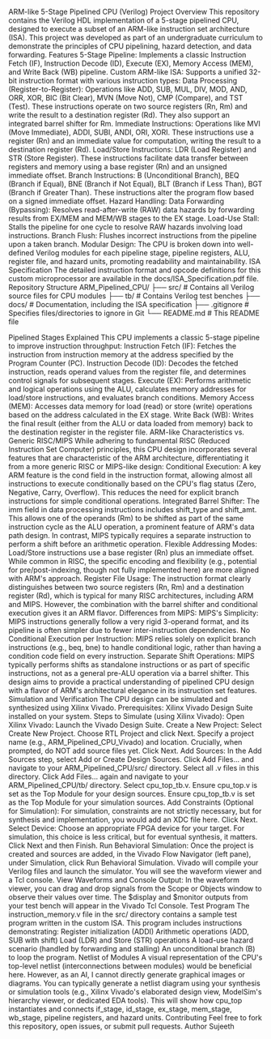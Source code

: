 ARM-like 5-Stage Pipelined CPU (Verilog)
Project Overview
This repository contains the Verilog HDL implementation of a 5-stage pipelined CPU, designed to execute a subset of an ARM-like instruction set architecture (ISA). This project was developed as part of an undergraduate curriculum to demonstrate the principles of CPU pipelining, hazard detection, and data forwarding.
Features
5-Stage Pipeline: Implements a classic Instruction Fetch (IF), Instruction Decode (ID), Execute (EX), Memory Access (MEM), and Write Back (WB) pipeline.
Custom ARM-like ISA: Supports a unified 32-bit instruction format with various instruction types:
Data Processing (Register-to-Register): Operations like ADD, SUB, MUL, DIV, MOD, AND, ORR, XOR, BIC (Bit Clear), MVN (Move Not), CMP (Compare), and TST (Test). These instructions operate on two source registers (Rn, Rm) and write the result to a destination register (Rd). They also support an integrated barrel shifter for Rm.
Immediate Instructions: Operations like MVI (Move Immediate), ADDI, SUBI, ANDI, ORI, XORI. These instructions use a register (Rn) and an immediate value for computation, writing the result to a destination register (Rd).
Load/Store Instructions: LDR (Load Register) and STR (Store Register). These instructions facilitate data transfer between registers and memory using a base register (Rn) and an unsigned immediate offset.
Branch Instructions: B (Unconditional Branch), BEQ (Branch if Equal), BNE (Branch if Not Equal), BLT (Branch if Less Than), BGT (Branch if Greater Than). These instructions alter the program flow based on a signed immediate offset.
Hazard Handling:
Data Forwarding (Bypassing): Resolves read-after-write (RAW) data hazards by forwarding results from EX/MEM and MEM/WB stages to the EX stage.
Load-Use Stall: Stalls the pipeline for one cycle to resolve RAW hazards involving load instructions.
Branch Flush: Flushes incorrect instructions from the pipeline upon a taken branch.
Modular Design: The CPU is broken down into well-defined Verilog modules for each pipeline stage, pipeline registers, ALU, register file, and hazard units, promoting readability and maintainability.
ISA Specification
The detailed instruction format and opcode definitions for this custom microprocessor are available in the docs/ISA_Specification.pdf file.
Repository Structure
ARM_Pipelined_CPU/
├── src/                    # Contains all Verilog source files for CPU modules
├── tb/                     # Contains Verilog test benches
├── docs/                   # Documentation, including the ISA specification
├── .gitignore              # Specifies files/directories to ignore in Git
└── README.md               # This README file


Pipelined Stages Explained
This CPU implements a classic 5-stage pipeline to improve instruction throughput:
Instruction Fetch (IF): Fetches the instruction from instruction memory at the address specified by the Program Counter (PC).
Instruction Decode (ID): Decodes the fetched instruction, reads operand values from the register file, and determines control signals for subsequent stages.
Execute (EX): Performs arithmetic and logical operations using the ALU, calculates memory addresses for load/store instructions, and evaluates branch conditions.
Memory Access (MEM): Accesses data memory for load (read) or store (write) operations based on the address calculated in the EX stage.
Write Back (WB): Writes the final result (either from the ALU or data loaded from memory) back to the destination register in the register file.
ARM-like Characteristics vs. Generic RISC/MIPS
While adhering to fundamental RISC (Reduced Instruction Set Computer) principles, this CPU design incorporates several features that are characteristic of the ARM architecture, differentiating it from a more generic RISC or MIPS-like design:
Conditional Execution: A key ARM feature is the cond field in the instruction format, allowing almost all instructions to execute conditionally based on the CPU's flag status (Zero, Negative, Carry, Overflow). This reduces the need for explicit branch instructions for simple conditional operations.
Integrated Barrel Shifter: The imm field in data processing instructions includes shift_type and shift_amt. This allows one of the operands (Rm) to be shifted as part of the same instruction cycle as the ALU operation, a prominent feature of ARM's data path design. In contrast, MIPS typically requires a separate instruction to perform a shift before an arithmetic operation.
Flexible Addressing Modes: Load/Store instructions use a base register (Rn) plus an immediate offset. While common in RISC, the specific encoding and flexibility (e.g., potential for pre/post-indexing, though not fully implemented here) are more aligned with ARM's approach.
Register File Usage: The instruction format clearly distinguishes between two source registers (Rn, Rm) and a destination register (Rd), which is typical for many RISC architectures, including ARM and MIPS. However, the combination with the barrel shifter and conditional execution gives it an ARM flavor.
Differences from MIPS:
MIPS's Simplicity: MIPS instructions generally follow a very rigid 3-operand format, and its pipeline is often simpler due to fewer inter-instruction dependencies.
No Conditional Execution per Instruction: MIPS relies solely on explicit branch instructions (e.g., beq, bne) to handle conditional logic, rather than having a condition code field on every instruction.
Separate Shift Operations: MIPS typically performs shifts as standalone instructions or as part of specific instructions, not as a general pre-ALU operation via a barrel shifter.
This design aims to provide a practical understanding of pipelined CPU design with a flavor of ARM's architectural elegance in its instruction set features.
Simulation and Verification
The CPU design can be simulated and synthesized using Xilinx Vivado.
Prerequisites:
Xilinx Vivado Design Suite installed on your system.
Steps to Simulate (using Xilinx Vivado):
Open Xilinx Vivado: Launch the Vivado Design Suite.
Create a New Project:
Select Create New Project.
Choose RTL Project and click Next.
Specify a project name (e.g., ARM_Pipelined_CPU_Vivado) and location.
Crucially, when prompted, do NOT add source files yet. Click Next.
Add Sources:
In the Add Sources step, select Add or Create Design Sources.
Click Add Files... and navigate to your ARM_Pipelined_CPU/src/ directory. Select all .v files in this directory.
Click Add Files... again and navigate to your ARM_Pipelined_CPU/tb/ directory. Select cpu_top_tb.v.
Ensure cpu_top.v is set as the Top Module for your design sources.
Ensure cpu_top_tb.v is set as the Top Module for your simulation sources.
Add Constraints (Optional for Simulation):
For simulation, constraints are not strictly necessary, but for synthesis and implementation, you would add an XDC file here. Click Next.
Select Device:
Choose an appropriate FPGA device for your target. For simulation, this choice is less critical, but for eventual synthesis, it matters. Click Next and then Finish.
Run Behavioral Simulation:
Once the project is created and sources are added, in the Vivado Flow Navigator (left pane), under Simulation, click Run Behavioral Simulation.
Vivado will compile your Verilog files and launch the simulator. You will see the waveform viewer and a Tcl console.
View Waveforms and Console Output:
In the waveform viewer, you can drag and drop signals from the Scope or Objects window to observe their values over time.
The $display and $monitor outputs from your test bench will appear in the Vivado Tcl Console.
Test Program
The instruction_memory.v file in the src/ directory contains a sample test program written in the custom ISA. This program includes instructions demonstrating:
Register initialization (ADDI)
Arithmetic operations (ADD, SUB with shift)
Load (LDR) and Store (STR) operations
A load-use hazard scenario (handled by forwarding and stalling)
An unconditional branch (B) to loop the program.
Netlist of Modules
A visual representation of the CPU's top-level netlist (interconnections between modules) would be beneficial here. However, as an AI, I cannot directly generate graphical images or diagrams.
You can typically generate a netlist diagram using your synthesis or simulation tools (e.g., Xilinx Vivado's elaborated design view, ModelSim's hierarchy viewer, or dedicated EDA tools). This will show how cpu_top instantiates and connects if_stage, id_stage, ex_stage, mem_stage, wb_stage, pipeline registers, and hazard units.
Contributing
Feel free to fork this repository, open issues, or submit pull requests.
Author
Sujeeth

